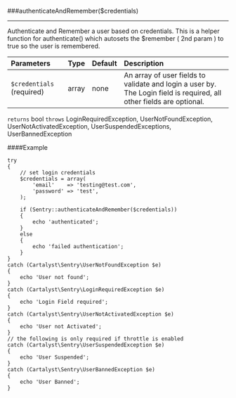 <a id="authenticateAndRemember"></a>
###authenticateAndRemember($credentials)

----------

Authenticate and Remember a user based on credentials. This is a helper function for authenticate() which autosets the $remember ( 2nd param ) to true so the user is remembered.

Parameters                   | Type            | Default       | Description
:--------------------------- | :-------------: | :------------ | :--------------
`$credentials` (required)    | array           | none          | An array of user fields to validate and login a user by. The Login field is required, all other fields are optional.

`returns` bool
`throws`  LoginRequiredException, UserNotFoundException, UserNotActivatedException, UserSuspendedExceptions, UserBannedException

####Example

	try
	{
		// set login credentials
		$credentials = array(
			'email'    => 'testing@test.com',
			'password' => 'test',
		);

		if (Sentry::authenticateAndRemember($credentials))
		{
			echo 'authenticated';
		}
		else
		{
			echo 'failed authentication';
		}
	}
	catch (Cartalyst\Sentry\UserNotFoundException $e)
	{
		echo 'User not found';
	}
	catch (Cartalyst\Sentry\LoginRequiredException $e)
	{
		echo 'Login Field required';
	}
	catch (Cartalyst\Sentry\UserNotActivatedException $e)
	{
		echo 'User not Activated';
	}
	// the following is only required if throttle is enabled
	catch (Cartalyst\Sentry\UserSuspendedException $e)
	{
		echo 'User Suspended';
	}
	catch (Cartalyst\Sentry\UserBannedException $e)
	{
		echo 'User Banned';
	}